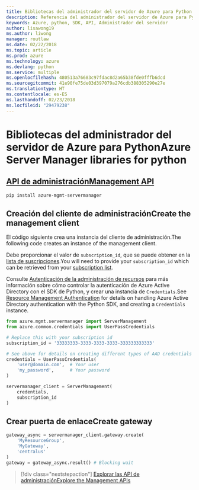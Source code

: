 ```yaml
---
title: Bibliotecas del administrador del servidor de Azure para Python
description: Referencia del administrador del servidor de Azure para Python
keywords: Azure, python, SDK, API, Administrador del servidor
author: lisawong19
ms.author: liwong
manager: routlaw
ms.date: 02/22/2018
ms.topic: article
ms.prod: azure
ms.technology: azure
ms.devlang: python
ms.service: multiple
ms.openlocfilehash: 480513a76683c97fdac8d2a65b38fde0fffb6dcd
ms.sourcegitcommit: 41e90fe75de03d397079a276cdb388305290e27e
ms.translationtype: HT
ms.contentlocale: es-ES
ms.lasthandoff: 02/23/2018
ms.locfileid: "29479238"
---
```

# <a name="azure-server-manager-libraries-for-python"></a><span data-ttu-id="254c6-104">Bibliotecas del administrador del servidor de Azure para Python</span><span class="sxs-lookup"><span data-stu-id="254c6-104">Azure Server Manager libraries for python</span></span>

## <a name="management-apipythonapioverviewazureservermanagermanagement"></a>[<span data-ttu-id="254c6-105">API de administración</span><span class="sxs-lookup"><span data-stu-id="254c6-105">Management API</span></span>](/python/api/overview/azure/servermanager/management)

```bash
pip install azure-mgmt-servermanager
```

## <a name="create-the-management-client"></a><span data-ttu-id="254c6-106">Creación del cliente de administración</span><span class="sxs-lookup"><span data-stu-id="254c6-106">Create the management client</span></span>

<span data-ttu-id="254c6-107">El código siguiente crea una instancia del cliente de administración.</span><span class="sxs-lookup"><span data-stu-id="254c6-107">The following code creates an instance of the management client.</span></span>

<span data-ttu-id="254c6-108">Debe proporcionar el valor de ``subscription_id``, que se puede obtener en la [lista de suscripciones](https://manage.windowsazure.com/#Workspaces/AdminTasks/SubscriptionMapping).</span><span class="sxs-lookup"><span data-stu-id="254c6-108">You will need to provide your ``subscription_id`` which can be retrieved from your [subscription list](https://manage.windowsazure.com/#Workspaces/AdminTasks/SubscriptionMapping).</span></span>

<span data-ttu-id="254c6-109">Consulte [Autenticación de la administración de recursos](/python/azure/python-sdk-azure-authenticate) para más información sobre cómo controlar la autenticación de Azure Active Directory con el SDK de Python, y crear una instancia de ``Credentials``.</span><span class="sxs-lookup"><span data-stu-id="254c6-109">See [Resource Management Authentication](/python/azure/python-sdk-azure-authenticate) for details on handling Azure Active Directory authentication with the Python SDK, and creating a ``Credentials`` instance.</span></span>

```python
from azure.mgmt.servermanager import ServerManagement
from azure.common.credentials import UserPassCredentials

# Replace this with your subscription id
subscription_id = '33333333-3333-3333-3333-333333333333'

# See above for details on creating different types of AAD credentials
credentials = UserPassCredentials(
    'user@domain.com',  # Your user
    'my_password',      # Your password
)

servermanager_client = ServerManagement(
    credentials,
    subscription_id
)
``` 

## <a name="create-gateway"></a><span data-ttu-id="254c6-110">Crear puerta de enlace</span><span class="sxs-lookup"><span data-stu-id="254c6-110">Create gateway</span></span>
```python
gateway_async = servermanager_client.gateway.create(
    'MyResourceGroup',
    'MyGateway',
    'centralus'
)
gateway = gateway_async.result() # Blocking wait
```

> [!div class="nextstepaction"]
> [<span data-ttu-id="254c6-111">Explorar las API de administración</span><span class="sxs-lookup"><span data-stu-id="254c6-111">Explore the Management APIs</span></span>](/python/api/overview/azure/servermanager/management)